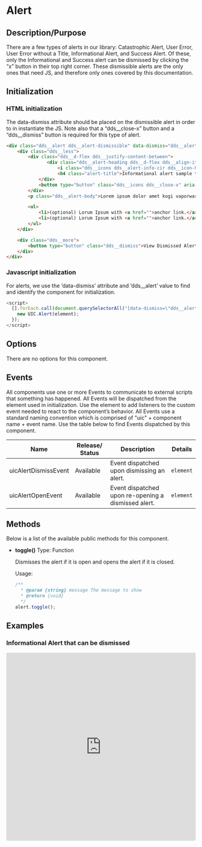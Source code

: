 # Alert

## Description/Purpose

There are a few types of alerts in our library: Catastrophic Alert, User Error, User Error without a Title, Informational Alert, and Success Alert. Of these, only the Informational and Success alert can be dismissed by clicking the “x” button in their top right corner. These dismissible alerts are the only ones that need JS, and therefore only ones covered by this documentation.

## Initialization

### HTML initialization

The data-dismiss attribute should be placed on the dismissible alert in order to in instantiate the JS.  Note also that a “dds__close-x” button and a “dds__dismiss” button is required for this type of alert.

```HTML
<div class="dds__alert dds__alert-dismissible" data-dismiss="dds__alert" aria-expanded="true" role="alert">
    <div class="dds__less">
        <div class="dds__d-flex dds__justify-content-between">
               <div class="dds__alert-heading dds__d-flex dds__align-items-center">
                   <i class="dds__icons dds__alert-info-cir dds__icon-h4" aria-hidden="true"></i>
                   <h4 class="alert-title">Informational alert sample title (optional)</h4>
            </div>
            <button type="button" class="dds__icons dds__close-x" aria-label="Close - Informational alert sample title (optional)"></button>
        </div>
        <p class="dds__alert-body">Lorem ipsum dolor amet kogi vaporware shoreditch chicharrones cold-pressed. Art party chambray activated charcoal 8-bit palo santo, edison bulb paleo vinyl cronut street art. Seitan poutine vice freegan cloud bread, vape whatever keffiyeh ugh asymmetrical semiotics. </p>

        <ul>
            <li>(optional) Lorum Ipsum with <a href="">anchor link.</a></li>
            <li>(optional) Lorum Ipsum with <a href="">anchor link.</a></li>
        </ul>
    </div>

    <div class="dds__more">
        <button type="button" class="dds__dismiss">View Dismissed Alert</button>
    </div>
</div>
```

### Javascript initialization

For alerts, we use the ‘data-dismiss’ attribute and ‘dds__alert’ value to find and identify the component for initialization.

```javascript
<script>
  [].forEach.call(document.querySelectorAll("[data-dismiss=\"dds__alert\"]"), function(element) {
    new UIC.Alert(element);
  });
</script>
```

## Options

 There are no options for this component.

## Events

All components use one or more Events to communicate to external scripts that something has happened. All Events will be dispatched from the element used in initialization. Use the element to add listeners to the custom event needed to react to the component’s behavior. All Events use a standard naming convention which is comprised of "uic" + component name + event name. Use the table below to find Events dispatched by this component.

Name | Release/ Status | Description | Details
--- | --- | --- | ---
uicAlertDismissEvent | Available | Event dispatched upon dismissing an alert. | `element`
uicAlertOpenEvent | Available | Event dispatched upon re-opening a dismissed alert. | `element`

## Methods

Below is a list of the available public methods for this component.

- **toggle()**
  Type: Function

  Dismisses the alert if it is open and opens the alert if it is closed.

  Usage:

  ```javascript
  /**
    * @param {string} message The message to show
    * @return {void}
    */
  alert.toggle();
  ```

## Examples

### Informational Alert that can be dismissed

<iframe
     src="https://codesandbox.io/embed/github/DDS-DLS/sandboxes/tree/master/?codemirror=1&expanddevtools=0&runonclick=1&hidenavigation=1&hidedevtools=1&fontsize=14&hidenavigation=1&initialpath=%3Fdoc%3Dalert&module=%2Fsrc%2Fcomponents%2Falert.txt&theme=dark&view=preview"
     style="width:100%; height:500px; border:0; border-radius: 4px; overflow:hidden;"
     title="CodeSandbox instance of DLS components"
     allow="accelerometer; ambient-light-sensor; camera; encrypted-media; geolocation; gyroscope; hid; microphone; midi; payment; usb; vr"
     sandbox="allow-forms allow-modals allow-popups allow-presentation allow-same-origin allow-scripts"
   ></iframe>
